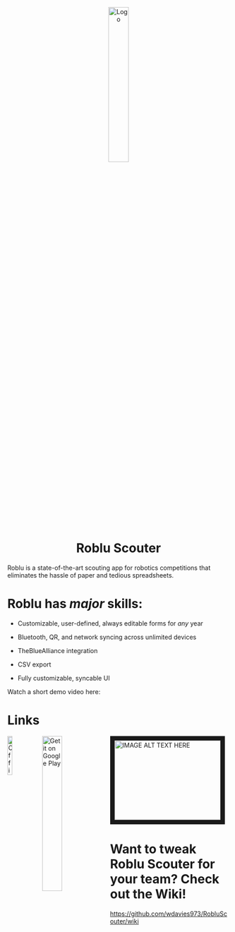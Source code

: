 <p align="center">
    <img alt="Logo" src="https://static1.squarespace.com/static/5981ec5ad482e95a76a4aaab/598754d6db29d60e9d347125/5987a4fde3df285a35d0eacd/1502061822285/slauncher.png?format=500w" width="30%" />
</p>
<h1 align="center">
    Roblu Scouter
</h1>  
Roblu is a state-of-the-art scouting app for robotics competitions that eliminates the hassle of paper and tedious spreadsheets.

# Roblu has _major_ skills:  

* Customizable, user-defined, always editable forms for _any_ year  

* Bluetooth, QR, and network syncing across unlimited devices  

* TheBlueAlliance integration  

* CSV export  

* Fully customizable, syncable UI  

Watch a short demo video here: 
<h1 align="left">
    Links
</h1>

<p>
            <a href="https://www.roblu.net/">
         <img alt="Official site" src="https://static1.squarespace.com/static/5981ec5ad482e95a76a4aaab/598754d6db29d60e9d347125/5987a4fde3df285a35d0eacd/1502061822285/slauncher.png?format=500w" width="15%" align="left" />
    <a href="https://play.google.com/store/apps/details?id=com.cpjd.robluscouter">
         <img alt="Get it on Google Play" src="https://play.google.com/intl/en_us/badges/images/generic/en_badge_web_generic.png" width="30%" align="left" />
    </a>
    <a href="http://www.youtube.com/watch?feature=player_embedded&v=9j6ysvJJyQg
" target="_blank"><img src="http://img.youtube.com/vi/9j6ysvJJyQg/0.jpg" 
alt="IMAGE ALT TEXT HERE" width="240" height="180" border="10" /></a>

  </a>
</p>

# Want to tweak Roblu Scouter for your team? Check out the Wiki!
https://github.com/wdavies973/RobluScouter/wiki
